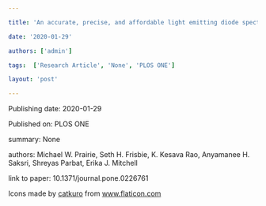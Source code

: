 ---
title: 'An accurate, precise, and affordable light emitting diode spectrophotometer for drinking water and other testing with limited resources'
date: '2020-01-29'
authors: ['admin']
tags:  ['Research Article', 'None', 'PLOS ONE']
layout: 'post'
---
Publishing date: 2020-01-29

Published on: PLOS ONE

summary: None

authors: Michael W. Prairie, Seth H. Frisbie, K. Kesava Rao, Anyamanee H. Saksri, Shreyas Parbat, Erika J. Mitchell

link to paper: 10.1371/journal.pone.0226761

Icons made by <a href="https://www.flaticon.com/free-icon/bookshelves_3576884" title="catkuro">catkuro</a> from <a href="https://www.flaticon.com/" title="Flaticon"> www.flaticon.com</a>